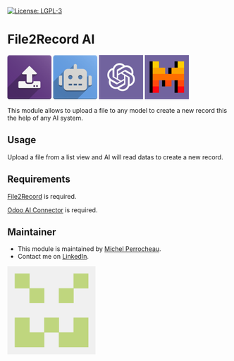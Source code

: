  [![License: LGPL-3](https://img.shields.io/badge/licence-LGPL--3-blue.png)](http://www.gnu.org/licenses/lgpl-3.0-standalone.html)

File2Record AI
===================

<img src="./static/description/icon.png" alt="Odoo File2Record Logo" style="width:100px;"/>
<img src="./static/description/odoo_ai_icon.png" alt="Odoo AI Logo" style="width:100px;"/>
<img src="./static/description/odoo_openai_icon.png" alt="Odoo OpenAI Logo" style="width:100px;"/>
<img src="./static/description/odoo_mistral_ai_icon.png" alt="Odoo Mistral AI  Logo" style="width:100px;"/>

This module allows to upload a file to any model to create a new record this the help of any AI system.

## Usage

Upload a file from a list view and AI will read datas to create a new record.


## Requirements

[File2Record](../file2record/README.md) is required. 

[Odoo AI Connector](https://github.com/myrrkel/odoo-ai/tree/16.0/ai_connector/README.md) is required. 


## Maintainer

* This module is maintained by [Michel Perrocheau](https://github.com/myrrkel). 
* Contact me on [LinkedIn](https://www.linkedin.com/in/michel-perrocheau-ba17a4122). 

[<img src="./static/description/logo.png" style="width:200px;"/>](https://github.com/myrrkel)



